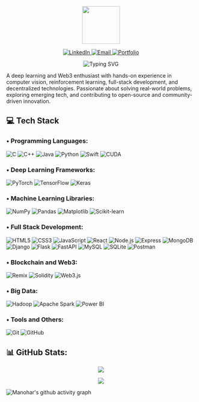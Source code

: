 <div id="header" align="center">
  <img src="https://github.com/user-attachments/assets/e46522a8-8c54-4cb2-8da5-10ea291b8bfb" width="100"/>
</div>

<p align="center">
  <a href="https://linkedin.com/in/https://www.linkedin.com/in/manohar3000">
    <img src="https://img.shields.io/badge/LinkedIn-%230077B5.svg?logo=linkedin&logoColor=white" alt="LinkedIn" />
  </a>
  <a href="mailto:manohargehlot3000@gmail.com">
    <img src="https://img.shields.io/badge/Email-D14836?logo=gmail&logoColor=white" alt="Email" />
  </a>
  <a href="https://manohar3000.github.io/">
    <img src="https://img.shields.io/badge/Portfolio-8A2BE2" alt="Portfolio" />
  </a>
</p>

<div align="center">
  <img src="https://readme-typing-svg.demolab.com?font=Fira+Code&size=24&duration=3000&pause=1000&color=FFFFFF&center=true&vCenter=true&width=435&lines=Hi+%F0%9F%91%8B%2C+Myself+Manohar+Gehlot" alt="Typing SVG" /></div>

A deep learning and Web3 enthusiast with hands-on experience in computer vision, reinforcement learning, full-stack development, and decentralized technologies. Passionate about solving real-world problems, exploring emerging tech, and contributing to open-source and community-driven innovation.<br>

## 💻 Tech Stack

### • Programming Languages:
![C](https://img.shields.io/badge/C-%2300599C.svg?style=flat&logo=c&logoColor=white)
![C++](https://img.shields.io/badge/C++-%2300599C.svg?style=flat&logo=c%2B%2B&logoColor=white)
![Java](https://img.shields.io/badge/Java-%23ED8B00.svg?style=flat&logo=openjdk&logoColor=white)
![Python](https://img.shields.io/badge/Python-3670A0?style=flat&logo=python&logoColor=ffdd54)
![Swift](https://img.shields.io/badge/Swift-F54A2A?style=flat&logo=swift&logoColor=white)
![CUDA](https://img.shields.io/badge/CUDA-000000.svg?style=flat&logo=nvidia&logoColor=green)


### • Deep Learning Frameworks:
![PyTorch](https://img.shields.io/badge/PyTorch-%23EE4C2C.svg?style=flat&logo=pytorch&logoColor=white)
![TensorFlow](https://img.shields.io/badge/TensorFlow-%23FF6F00.svg?style=flat&logo=TensorFlow&logoColor=white)
![Keras](https://img.shields.io/badge/Keras-D00000?style=flat&logo=keras&logoColor=white)


### • Machine Learning Libraries:
![NumPy](https://img.shields.io/badge/NumPy-%23013243.svg?style=flat&logo=numpy&logoColor=white)
![Pandas](https://img.shields.io/badge/Pandas-150458?style=flat&logo=pandas&logoColor=white)
![Matplotlib](https://img.shields.io/badge/Matplotlib-11557C?style=flat)
![Scikit-learn](https://img.shields.io/badge/Scikit--learn-%23F7931E.svg?style=flat&logo=scikit-learn&logoColor=white)


### • Full Stack Development:
![HTML5](https://img.shields.io/badge/HTML5-%23E34F26.svg?style=flat&logo=html5&logoColor=white)
![CSS3](https://img.shields.io/badge/CSS3-%231572B6.svg?style=flat&logo=css3&logoColor=white)
![JavaScript](https://img.shields.io/badge/JavaScript-%23323330.svg?style=flat&logo=javascript&logoColor=%23F7DF1E)
![React](https://img.shields.io/badge/React-%2320232a.svg?style=flat&logo=react&logoColor=%2361DAFB)
![Node.js](https://img.shields.io/badge/Node.js-339933?style=flat&logo=node.js&logoColor=white)
![Express](https://img.shields.io/badge/Express.js-%23404d59.svg?style=flat&logo=express&logoColor=%2361DAFB)
![MongoDB](https://img.shields.io/badge/MongoDB-%234ea94b.svg?style=flat&logo=mongodb&logoColor=white)
![Django](https://img.shields.io/badge/Django-%23092E20.svg?style=flat&logo=django&logoColor=white)
![Flask](https://img.shields.io/badge/Flask-%23000.svg?style=flat&logo=flask&logoColor=white)
![FastAPI](https://img.shields.io/badge/FastAPI-005571?style=flat&logo=fastapi)
![MySQL](https://img.shields.io/badge/MySQL-4479A1.svg?style=flat&logo=mysql&logoColor=white)
![SQLite](https://img.shields.io/badge/SQLite-%2307405e.svg?style=flat&logo=sqlite&logoColor=white)
![Postman](https://img.shields.io/badge/Postman-FF6C37?style=flat&logo=postman&logoColor=white)



### • Blockchain and Web3:
![Remix](https://img.shields.io/badge/Remix-%23000.svg?style=flat&logo=remix&logoColor=white)
![Solidity](https://img.shields.io/badge/Solidity-%23363636.svg?style=flat&logo=solidity&logoColor=white)
![Web3.js](https://img.shields.io/badge/Web3.js-F16822?style=flat&logo=web3.js&logoColor=white)



### • Big Data:
![Hadoop](https://img.shields.io/badge/Hadoop-66CCFF?style=flat&logo=apachehadoop&logoColor=black)
![Apache Spark](https://img.shields.io/badge/Apache%20Spark-FDEE21?style=flat&logo=apachespark&logoColor=black)
![Power BI](https://img.shields.io/badge/PowerBI-F2C811?style=flat&logo=powerbi&logoColor=black)


### • Tools and Others:
![Git](https://img.shields.io/badge/Git-%23F05033.svg?style=flat&logo=git&logoColor=white)
![GitHub](https://img.shields.io/badge/GitHub-%23121011.svg?style=flat&logo=github&logoColor=white)



## 📊 GitHub Stats:
<div align="center">
    
  <img src="https://nirzak-streak-stats.vercel.app/?user=manohar3000&theme=default&hide_border=false" /><br/>
  
  <img src="https://github-readme-stats.vercel.app/api/top-langs/?username=manohar3000&theme=default&hide_border=false&include_all_commits=true&count_private=true&layout=compact" />
  
</div>

![Manohar's github activity graph](https://github-readme-activity-graph.vercel.app/graph?username=manohar3000&days=35&bg_color=0c1014&color=268f77&line=268f77&point=268f77&area=true&hide_border=true)
